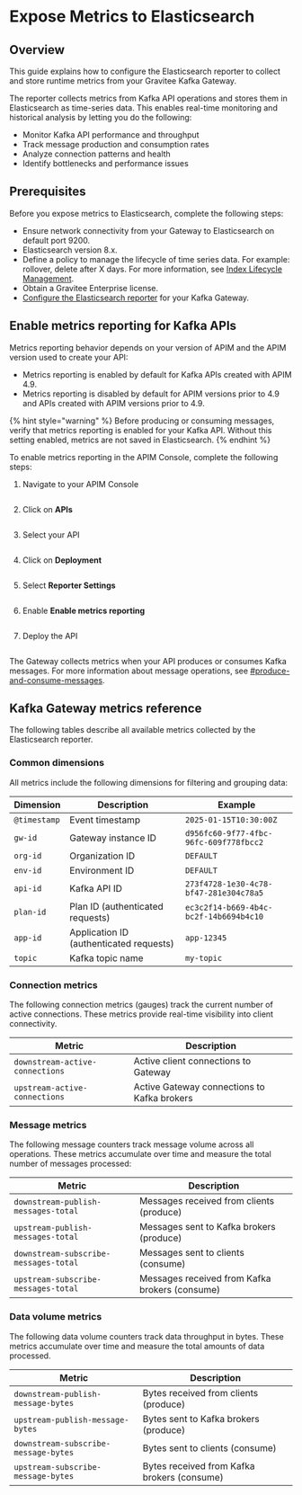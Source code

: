 # Expose Metrics to Elasticsearch

## Overview

This guide explains how to configure the Elasticsearch reporter to collect and store runtime metrics from your Gravitee Kafka Gateway.&#x20;

The reporter collects metrics from Kafka API operations and stores them in Elasticsearch as time-series data. This enables real-time monitoring and historical analysis by letting you do the following:

* Monitor Kafka API performance and throughput
* Track message production and consumption rates
* Analyze connection patterns and health
* Identify bottlenecks and performance issues

## Prerequisites

Before you expose metrics to Elasticsearch, complete the following steps:

* Ensure network connectivity from your Gateway to Elasticsearch on default port 9200.
* Elasticsearch version 8.x.
* Define a policy to manage the lifecycle of time series data. For example: rollover, delete after X days. For more information, see [Index Lifecycle Management](https://www.elastic.co/docs/manage-data/lifecycle/index-lifecycle-management).
* Obtain a Gravitee Enterprise license.
* [Configure the Elasticsearch reporter](../prepare-a-production-environment/repositories/elasticsearch.md#api-gateway-configuration) for your Kafka Gateway.

## Enable metrics reporting for Kafka APIs

Metrics reporting behavior depends on your version of APIM and the APIM version used to create your API:

* Metrics reporting is enabled by default for Kafka APIs created with APIM 4.9.
* Metrics reporting is disabled by default for APIM versions prior to 4.9 and APIs created with APIM versions prior to 4.9.

{% hint style="warning" %}
Before producing or consuming messages, verify that metrics reporting is enabled for your Kafka API. Without this setting enabled, metrics are not saved in Elasticsearch.
{% endhint %}

To enable metrics reporting in the APIM Console, complete the following steps:

1.  Navigate to your APIM Console

    <figure><img src="../.gitbook/assets/navigate-to-apim-console.png" alt=""><figcaption></figcaption></figure>
2.  Click on **APIs**

    <figure><img src="../.gitbook/assets/click-on-apis.png" alt=""><figcaption></figcaption></figure>
3.  Select your API

    <figure><img src="../.gitbook/assets/select-v4-kafka-gateway-api.png" alt=""><figcaption></figcaption></figure>
4.  Click on **Deployment**&#x20;

    <figure><img src="../.gitbook/assets/select-deployment.png" alt=""><figcaption></figcaption></figure>
5.  Select **Reporter Settings**

    <figure><img src="../.gitbook/assets/click-on-reporter-settings.png" alt=""><figcaption></figcaption></figure>
6.  Enable **Enable metrics reporting**

    <figure><img src="../.gitbook/assets/enable-metrics-reporting-toggle.png" alt=""><figcaption></figcaption></figure>
7.  Deploy the API

    <figure><img src="../.gitbook/assets/deploy-api-sync.png" alt=""><figcaption></figcaption></figure>

The Gateway collects metrics when your API produces or consumes Kafka messages. For more information about message operations, see [#produce-and-consume-messages](configure-the-kafka-client-and-gateway.md#produce-and-consume-messages "mention").

## Kafka Gateway metrics reference

The following tables describe all available metrics collected by the Elasticsearch reporter.

### Common dimensions

All metrics include the following dimensions for filtering and grouping data:

| Dimension    | Description                             | Example                                |
| ------------ | --------------------------------------- | -------------------------------------- |
| `@timestamp` | Event timestamp                         | `2025-01-15T10:30:00Z`                 |
| `gw-id`      | Gateway instance ID                     | `d956fc60-9f77-4fbc-96fc-609f778fbcc2` |
| `org-id`     | Organization ID                         | `DEFAULT`                              |
| `env-id`     | Environment ID                          | `DEFAULT`                              |
| `api-id`     | Kafka API ID                            | `273f4728-1e30-4c78-bf47-281e304c78a5` |
| `plan-id`    | Plan ID (authenticated requests)        | `ec3c2f14-b669-4b4c-bc2f-14b6694b4c10` |
| `app-id`     | Application ID (authenticated requests) | `app-12345`                            |
| `topic`      | Kafka topic name                        | `my-topic`                             |

### **Connection metrics**&#x20;

The following connection metrics (gauges) track the current number of active connections. These metrics provide real-time visibility into client connectivity.

| Metric                          | Description                                 |
| ------------------------------- | ------------------------------------------- |
| `downstream-active-connections` | Active client connections to Gateway        |
| `upstream-active-connections`   | Active Gateway connections to Kafka brokers |

### Message metrics

The following message counters track message volume across all operations. These metrics accumulate over time and measure the total number of messages processed:

| Metric                                | Description                                    |
| ------------------------------------- | ---------------------------------------------- |
| `downstream-publish-messages-total`   | Messages received from clients (produce)       |
| `upstream-publish-messages-total`     | Messages sent to Kafka brokers (produce)       |
| `downstream-subscribe-messages-total` | Messages sent to clients (consume)             |
| `upstream-subscribe-messages-total`   | Messages received from Kafka brokers (consume) |

### Data volume metrics

The following data volume counters track data throughput in bytes. These metrics accumulate over time and measure the total amounts of data processed.&#x20;

| Metric                               | Description                                 |
| ------------------------------------ | ------------------------------------------- |
| `downstream-publish-message-bytes`   | Bytes received from clients (produce)       |
| `upstream-publish-message-bytes`     | Bytes sent to Kafka brokers (produce)       |
| `downstream-subscribe-message-bytes` | Bytes sent to clients (consume)             |
| `upstream-subscribe-message-bytes`   | Bytes received from Kafka brokers (consume) |
